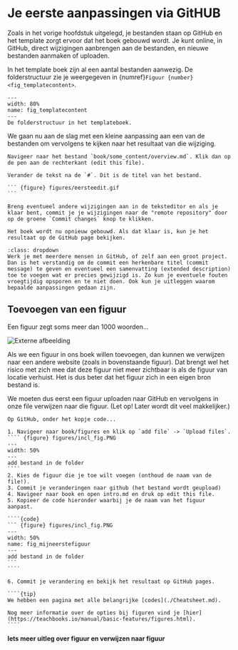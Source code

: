 # Je eerste aanpassingen via GitHUB

Zoals in het vorige hoofdstuk uitgelegd, je bestanden staan op GitHub en het template zorgt ervoor dat het boek gebouwd wordt. Je kunt online, in GitHub, direct wijzigingen aanbrengen aan de bestanden, en nieuwe bestanden aanmaken of uploaden. 

In het template boek zijn al een aantal bestanden aanwezig. De folderstructuur zie je weergegeven in {numref}`Figuur {number} <fig_templatecontent>`.

``` {figure} figures/templatecontent.PNG
---
width: 80%
name: fig_templatecontent
---
De folderstructuur in het templateboek.
```

We gaan nu aan de slag met een kleine aanpassing aan een van de bestanden om vervolgens te kijken naar het resultaat van die wijziging.

````{exercise} De eerste aanpassing
Navigeer naar het bestand `book/some_content/overview.md`. Klik dan op de pen aan de rechterkant (edit this file).

Verander de tekst na de `#`. Dit is de titel van het bestand.

``` {figure} figures/eersteedit.gif
```

Breng eventueel andere wijzigingen aan in de teksteditor en als je klaar bent, commit je je wijzigingen naar de "remote repository" door op de groene `Commit changes` knop te klikken.

Het boek wordt nu opnieuw gebouwd. Als dat klaar is, kun je het resultaat op de GitHub page bekijken.
````

```{admonition} Samenvatting bij commit
:class: dropdown
Werk je met meerdere mensen in GitHub, of zelf aan een groot project. Dan is het verstandig om de commit een herkenbare titel (commit message) te geven en eventueel een samenvatting (extended description) toe te voegen wat er precies gewijzigd is. Zo kun je eventuele fouten vroegtijdig opsporen en te niet doen. Ook kun je uitleggen waarom bepaalde aanpassingen gedaan zijn.
```

## Toevoegen van een figuur

Een figuur zegt soms meer dan 1000 woorden... 

![Externe afbeelding](https://polslab.tnw.tudelft.nl/figures/training.JPG)

Als we een figuur in ons boek willen toevoegen, dan kunnen we verwijzen naar een andere website (zoals in bovenstaande figuur). Dat brengt wel het risico met zich mee dat deze figuur niet meer zichtbaar is als de figuur van locatie verhuist. Het is dus beter dat het figuur zich in een eigen bron bestand is. 

We moeten dus eerst een figuur uploaden naar GitHub en vervolgens in onze file verwijzen naar die figuur. (Let op! Later wordt dit veel makkelijker.)

`````{exercise}
Op GitHub, onder het kopje code...

1. Navigeer naar book/figures en klik op `add file` -> `Upload files`. 
```` {figure} figures/incl_fig.PNG
---
width: 50%
---
add bestand in de folder
````
2. Kies de figuur die je toe wilt voegen (onthoud de naam van de file!).
3. Commit je veranderingen naar github (het bestand wordt geupload)
4. Navigeer naar book en open intro.md en druk op edit this file.
5. Kopieer de code hieronder waarbij je de naam van het figuur aanpast.

````{code}
``` {figure} figures/incl_fig.PNG
---
width: 50%
name: fig_mijneerstefiguur
---
add bestand in de folder
```
````

6. Commit je verandering en bekijk het resultaat op GitHub pages.

````{tip}
We hebben een pagina met alle belangrijke [codes](./Cheatsheet.md).

Nog meer informatie over de opties bij figuren vind je [hier](https://teachbooks.io/manual/basic-features/figures.html).
````
`````

**Iets meer uitleg over figuur en verwijzen naar figuur**



